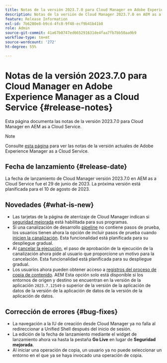 ```yaml
---
title: Notas de la versión 2023.7.0 para Cloud Manager en Adobe Experience Manager as a Cloud Service
description: Notas de la versión de Cloud Manager 2023.7.0 en AEM as a Cloud Service.
feature: Release Information
exl-id: 7b6280e8-b9cd-4fc8-9f48-ecf9b41b41b8
role: Admin
source-git-commit: 41a67b0747ed665291631de4faa7fb7bb50aa9b9
workflow-type: tm+mt
source-wordcount: '272'
ht-degree: 55%

---
```


# Notas de la versión 2023.7.0 para Cloud Manager en Adobe Experience Manager as a Cloud Service {#release-notes}

Esta página documenta las notas de la versión 2023.7.0 para Cloud Manager en AEM as a Cloud Service.

>[!NOTE]
>
>Consulte [esta página](/help/release-notes/release-notes-cloud/release-notes-current.md) para ver las notas de la versión actuales de Adobe Experience Manager as a Cloud Service.

## Fecha de lanzamiento {#release-date}

La fecha de lanzamiento de Cloud Manager versión 2023.7.0 en AEM as a Cloud Service fue el 29 de junio de 2023. La próxima versión está planificada para el 10 de agosto de 2023.

## Novedades {#what-is-new}

* Las tarjetas de la página de aterrizaje de Cloud Manager indican si [seguridad mejorada](/help/implementing/cloud-manager/getting-access-to-aem-in-cloud/creating-production-programs.md) está habilitada para sus programas.
* Si una canalización de desarrollo [pipeline](/help/implementing/cloud-manager/configuring-pipelines/introduction-ci-cd-pipelines.md) no contiene pasos de prueba, los usuarios tienen ahora la opción de incluir pasos de prueba cuando [inicien la canalización](/help/implementing/cloud-manager/configuring-pipelines/managing-pipelines.md#running-pipelines). Esta funcionalidad está planificada para su despliegue gradual.
* Al [cancelar la ejecución](/help/implementing/cloud-manager/configuring-pipelines/managing-pipelines.md#view-details), el paso de aprobación de la ejecución de la canalización ahora pide al usuario que proporcione un motivo para la cancelación. Esta funcionalidad está planificada para su despliegue gradual.
* Los usuarios ahora pueden obtener acceso a [registros del proceso de copia de contenido](/help/implementing/developing/tools/content-copy.md#accessing-logs). AEM Esta opción solo está disponible si los entornos de origen y destino se encuentran en la versión de la aplicación `2023.7.12549` o superior de la versión de la aplicación de datos de la versión de la aplicación de datos de la versión de la aplicación de datos.

## Corrección de errores {#bug-fixes}

* La navegación a la IU de creación desde Cloud Manager ya no falla al redireccionar a Unified Shell después del inicio de sesión.
* La edición de la fecha de lanzamiento mediante el widget de lanzamiento ahora va hasta la pestaña **Go Live** en lugar de **Seguridad mejorada**.
* Al iniciar una operación de copia, un usuario ya no puede seleccionar un entorno en el que ya se haya invocado una operación de copia.
